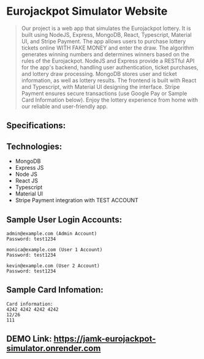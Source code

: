 # Eurojackpot Simulator Website

> Our project is a web app that simulates the Eurojackpot lottery. It is built using NodeJS, Express, MongoDB, React, Typescript, Material UI, and Stripe Payment. The app allows users to purchase lottery tickets online WITH FAKE MONEY and enter the draw. The algorithm generates winning numbers and determines winners based on the rules of the Eurojackpot. NodeJS and Express provide a RESTful API for the app's backend, handling user authentication, ticket purchases, and lottery draw processing. MongoDB stores user and ticket information, as well as lottery results. The frontend is built with React and Typescript, with Material UI designing the interface. Stripe Payment ensures secure transactions (use Google Pay or Sample Card Information below). Enjoy the lottery experience from home with our reliable and user-friendly app.

## Specifications:

## Technologies:

- MongoDB
- Express JS
- Node JS
- React JS
- Typescript
- Material UI
- Stripe Payment integration with TEST ACCOUNT

## Sample User Login Accounts:

```
admin@example.com (Admin Account)
Password: test1234

monica@example.com (User 1 Account)
Password: test1234

kevin@example.com (User 2 Account)
Password: test1234
```

## Sample Card Infomation:

```
Card information:
4242 4242 4242 4242
12/26
111
```

## DEMO Link: https://jamk-eurojackpot-simulator.onrender.com
